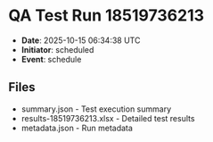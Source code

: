 # QA Test Run 18519736213

- **Date**: 2025-10-15 06:34:38 UTC
- **Initiator**: scheduled
- **Event**: schedule

## Files
- summary.json - Test execution summary
- results-18519736213.xlsx - Detailed test results
- metadata.json - Run metadata
